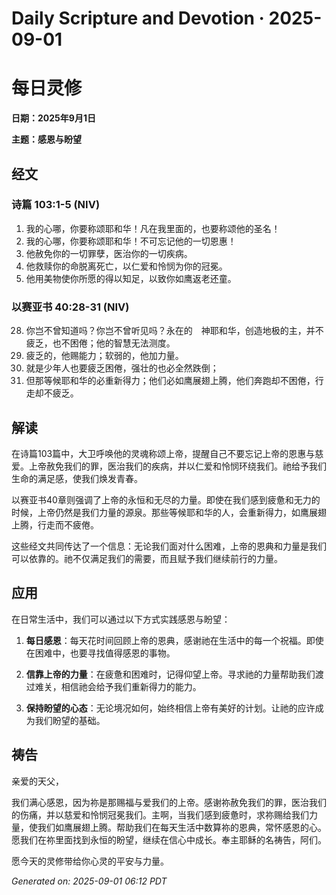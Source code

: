 # Daily Scripture and Devotion · 2025-09-01

# 每日灵修

**日期：2025年9月1日**

**主题：感恩与盼望**

## 经文

### 诗篇 103:1-5 (NIV)
1. 我的心哪，你要称颂耶和华！凡在我里面的，也要称颂他的圣名！
2. 我的心哪，你要称颂耶和华！不可忘记他的一切恩惠！
3. 他赦免你的一切罪孽，医治你的一切疾病。
4. 他救赎你的命脱离死亡，以仁爱和怜悯为你的冠冕。
5. 他用美物使你所愿的得以知足，以致你如鹰返老还童。

### 以赛亚书 40:28-31 (NIV)
28. 你岂不曾知道吗？你岂不曾听见吗？永在的　神耶和华，创造地极的主，并不疲乏，也不困倦；他的智慧无法测度。
29. 疲乏的，他赐能力；软弱的，他加力量。
30. 就是少年人也要疲乏困倦，强壮的也必全然跌倒；
31. 但那等候耶和华的必重新得力；他们必如鹰展翅上腾，他们奔跑却不困倦，行走却不疲乏。

## 解读

在诗篇103篇中，大卫呼唤他的灵魂称颂上帝，提醒自己不要忘记上帝的恩惠与慈爱。上帝赦免我们的罪，医治我们的疾病，并以仁爱和怜悯环绕我们。祂给予我们生命的满足感，使我们焕发青春。

以赛亚书40章则强调了上帝的永恒和无尽的力量。即使在我们感到疲惫和无力的时候，上帝仍然是我们力量的源泉。那些等候耶和华的人，会重新得力，如鹰展翅上腾，行走而不疲倦。

这些经文共同传达了一个信息：无论我们面对什么困难，上帝的恩典和力量是我们可以依靠的。祂不仅满足我们的需要，而且赋予我们继续前行的力量。

## 应用

在日常生活中，我们可以通过以下方式实践感恩与盼望：

1. **每日感恩**：每天花时间回顾上帝的恩典，感谢祂在生活中的每一个祝福。即使在困难中，也要寻找值得感恩的事物。

2. **信靠上帝的力量**：在疲惫和困难时，记得仰望上帝。寻求祂的力量帮助我们渡过难关，相信祂会给予我们重新得力的能力。

3. **保持盼望的心态**：无论境况如何，始终相信上帝有美好的计划。让祂的应许成为我们盼望的基础。

## 祷告

亲爱的天父，

我们满心感恩，因为祢是那赐福与爱我们的上帝。感谢祢赦免我们的罪，医治我们的伤痛，并以慈爱和怜悯冠冕我们。主啊，当我们感到疲惫时，求祢赐给我们力量，使我们如鹰展翅上腾。帮助我们在每天生活中数算祢的恩典，常怀感恩的心。愿我们在祢里面找到永恒的盼望，继续在信心中成长。奉主耶稣的名祷告，阿们。

愿今天的灵修带给你心灵的平安与力量。

_Generated on: 2025-09-01 06:12 PDT_
